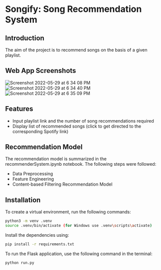 # Songify: Song Recommendation System

## Introduction
The aim of the project is to recommend songs on the basis of a given playlist. 

## Web App Screenshots
![Screenshot 2022-05-29 at 6 34 08 PM](https://user-images.githubusercontent.com/72307161/170870285-ed9fffc5-e660-4893-922d-ffb6a7ca1715.png)
![Screenshot 2022-05-29 at 6 34 40 PM](https://user-images.githubusercontent.com/72307161/170870292-a48ac71f-cd0d-458c-8c7e-ce2ce2a9a544.png)
![Screenshot 2022-05-29 at 6 35 09 PM](https://user-images.githubusercontent.com/72307161/170870296-fe1e62dd-7cd7-4503-b90d-20c6050aa5b6.png)

## Features
- Input playlist link and the number of song recommendations required
- Display list of recommended songs (click to get directed to the corresponding Spotify link)

## Recommendation Model
The recommendation model is summarized in the recommenderSystem.ipynb notebook. The following steps were followed:

* Data Preprocessing
* Feature Engineering
* Content-based Filtering Recommendation Model

## Installation

To create a virtual environment, run the following commands:
```sh
python3 -m venv .venv
source .venv/bin/activate (for Windows use .venv\scripts\activate)
```

Install the dependencies using:
```sh
pip install -r requirements.txt
```

To run the Flask application, use the following command in the terminal:
```sh
python run.py
```
